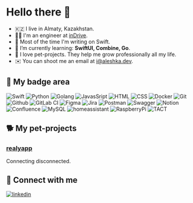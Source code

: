 # Hello there 👋

- 🇰🇿 I live in Almaty, Kazakhstan.
- 👨‍💻 I'm an engineer at [inDrive](https://indrive.com).
- 🍏 Most of the time I'm writing on Swift.
- 🌱 I’m currently learning: __SwiftUI, Combine, Go__.
- 🚀 I love pet-projects. They help me grow professionally all my life.
- ✉️ You can shoot me an email at [i@aleshka.dev](mailto:i@aleshka.dev).

## 🔨 My badge area

![Swift](https://img.shields.io/badge/swift-F54A2A?style=for-the-badge&logo=swift&logoColor=white)
![Python](https://img.shields.io/badge/python%20-%2314354C.svg?&style=for-the-badge&logo=python&logoColor=white)
![Golang](https://img.shields.io/badge/go-%2300ADD8.svg?&style=for-the-badge&logo=go&logoColor=white)
![JavasSript](https://img.shields.io/badge/javascript%20-%23323330.svg?&style=for-the-badge&logo=javascript&logoColor=%23F7DF1E)
![HTML](https://img.shields.io/badge/html%20-%23E34F26.svg?&style=for-the-badge&logo=html5&logoColor=white)
![CSS](https://img.shields.io/badge/css%20-%231572B6.svg?&style=for-the-badge&logo=css3&logoColor=white)
![Docker](https://img.shields.io/badge/docker-%232496ED.svg?&style=for-the-badge&logo=docker&logoColor=white)
![Git](https://img.shields.io/badge/git%20-%23F05033.svg?&style=for-the-badge&logo=git&logoColor=white) 
![Github](https://img.shields.io/badge/github%20actions%20-%232671E5.svg?&style=for-the-badge&logo=github%20actions&logoColor=white)
![GitLab CI](https://img.shields.io/badge/gitlab%20ci-%23181717.svg?style=for-the-badge&logo=gitlab&logoColor=white)
![Figma](https://img.shields.io/badge/figma-%23F24E1E.svg?style=for-the-badge&logo=figma&logoColor=white)
![Jira](https://img.shields.io/badge/jira-%230A0FFF.svg?style=for-the-badge&logoo=jira&logoColor=white)
![Postman](https://img.shields.io/badge/Postman-FF6C37?style=for-the-badge&logo=postman&logoColor=white)
![Swagger](https://img.shields.io/badge/-Swagger-%23Clojure?style=for-the-badge&logo=swagger&logoColor=white)
![Notion](https://img.shields.io/badge/Notion-%23000000.svg?style=for-the-badge&logo=notion&logoColor=white)
![Confluence](https://img.shields.io/badge/confluence-%23172BF4.svg?style=for-the-badge&logo=confluence&logoColor=white)
![MySQL](https://img.shields.io/badge/mysql-%2300f.svg?style=for-the-badge&logo=mysql&logoColor=white)
![homeassistant](https://img.shields.io/badge/homeassistant%20-%2341BDF5.svg?&style=for-the-badge&logo=home%20assistant&logoColor=white)
![RaspberryPi](https://img.shields.io/badge/RASPBERRY%20PI-%23C51A4A.svg?&style=for-the-badge&logo=raspberry%20pi&logoColor=white)
![TACT](https://img.shields.io/badge/TACT-3C3C3D?style=for-the-badge&logo=TACT&logoColor=white) 

## 🐕 My pet-projects

### [realyapp](https://realyapp.com)

Connecting disconnected.

## 🤝 Connect with me

[![linkedin](https://img.shields.io/badge/linkedin%20-%230077B5.svg?&style=for-the-badge&logo=linkedin&logoColor=white)]([https://www.linkedin.com/in/aleksei-kakoulin/)
